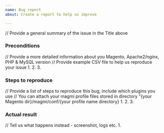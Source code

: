 ```yaml
---
name: Bug report
about: Create a report to help us improve

---
```


// Provide a general summary of the issue in the Title above

### Preconditions
// Provide a more detailed information about you Magento, Apache2/nginx, PHP & MySQL version
// Provide example CSV file to help us reproduce your issue
1. 
2. 
3. 

### Steps to reproduce
// Provide a list of steps to reproduce this bug, include which plugins you use
// You can attach your magmi profile files stored in directory "{your Magento dir}/magmi/conf/{your profile name directory}
1. 
2. 
3. 

### Actual result
// Tell us what happens instead - screenshot, logs etc.
1.
